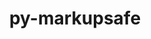 ---
title: "py-markupsafe"
layout: cache
categories: [package, v0.18.1]
meta: {"versions": ["2.0.1"], "compilers": ["gcc@=7.3.1", "gcc@=7.5.0"], "oss": ["amzn2", "ubuntu18.04"], "platforms": ["linux"], "targets": ["aarch64", "graviton2", "x86_64", "x86_64_v3", "x86_64_v4"], "stacks": ["aws-isc", "aws-isc-aarch64", "data-vis-sdk", "e4s", "root"], "num_specs": 7, "num_specs_by_stack": {"e4s": 2, "root": 7, "data-vis-sdk": 1, "aws-isc": 2, "aws-isc-aarch64": 2}}
spec_details: [{"hash": "moccjbwsnsjas76cm6aygzcublpgzzhc", "compiler": "gcc@=7.5.0", "versions": ["2.0.1"], "os": "ubuntu18.04", "platform": "linux", "target": "x86_64", "variants": [], "stacks": ["e4s", "root"], "size": "-", "tarball": "https://binaries.spack.io/v0.18.1/build_cache/linux-ubuntu18.04-x86_64/gcc-7.5.0/py-markupsafe-2.0.1/linux-ubuntu18.04-x86_64-gcc-7.5.0-py-markupsafe-2.0.1-moccjbwsnsjas76cm6aygzcublpgzzhc.spack"}, {"hash": "nj4focjau5a2m7434nha3wqupx3y2uz4", "compiler": "gcc@=7.5.0", "versions": ["2.0.1"], "os": "ubuntu18.04", "platform": "linux", "target": "x86_64", "variants": [], "stacks": ["data-vis-sdk", "root"], "size": "-", "tarball": "https://binaries.spack.io/v0.18.1/build_cache/linux-ubuntu18.04-x86_64/gcc-7.5.0/py-markupsafe-2.0.1/linux-ubuntu18.04-x86_64-gcc-7.5.0-py-markupsafe-2.0.1-nj4focjau5a2m7434nha3wqupx3y2uz4.spack"}, {"hash": "zn6rd2g7ewgcvvmk7rybammf2os6azfc", "compiler": "gcc@=7.3.1", "versions": ["2.0.1"], "os": "amzn2", "platform": "linux", "target": "x86_64_v4", "variants": [], "stacks": ["root", "aws-isc"], "size": "-", "tarball": "https://binaries.spack.io/v0.18.1/build_cache/linux-amzn2-x86_64_v4/gcc-7.3.1/py-markupsafe-2.0.1/linux-amzn2-x86_64_v4-gcc-7.3.1-py-markupsafe-2.0.1-zn6rd2g7ewgcvvmk7rybammf2os6azfc.spack"}, {"hash": "tszccjilzag6agtggnakjcp7vwbyknce", "compiler": "gcc@=7.3.1", "versions": ["2.0.1"], "os": "amzn2", "platform": "linux", "target": "aarch64", "variants": [], "stacks": ["aws-isc-aarch64", "root"], "size": "-", "tarball": "https://binaries.spack.io/v0.18.1/build_cache/linux-amzn2-aarch64/gcc-7.3.1/py-markupsafe-2.0.1/linux-amzn2-aarch64-gcc-7.3.1-py-markupsafe-2.0.1-tszccjilzag6agtggnakjcp7vwbyknce.spack"}, {"hash": "xhuuqyt2p3m3atdinwd727fcpkouh7co", "compiler": "gcc@=7.5.0", "versions": ["2.0.1"], "os": "ubuntu18.04", "platform": "linux", "target": "x86_64", "variants": [], "stacks": ["e4s", "root"], "size": "-", "tarball": "https://binaries.spack.io/v0.18.1/build_cache/linux-ubuntu18.04-x86_64/gcc-7.5.0/py-markupsafe-2.0.1/linux-ubuntu18.04-x86_64-gcc-7.5.0-py-markupsafe-2.0.1-xhuuqyt2p3m3atdinwd727fcpkouh7co.spack"}, {"hash": "tmygk3lr4vwhdjaa7dihtbjl47phcf5m", "compiler": "gcc@=7.3.1", "versions": ["2.0.1"], "os": "amzn2", "platform": "linux", "target": "x86_64_v3", "variants": [], "stacks": ["root", "aws-isc"], "size": "-", "tarball": "https://binaries.spack.io/v0.18.1/build_cache/linux-amzn2-x86_64_v3/gcc-7.3.1/py-markupsafe-2.0.1/linux-amzn2-x86_64_v3-gcc-7.3.1-py-markupsafe-2.0.1-tmygk3lr4vwhdjaa7dihtbjl47phcf5m.spack"}, {"hash": "vhog5tqwszb5awmhdst5ku47d7y6tm54", "compiler": "gcc@=7.3.1", "versions": ["2.0.1"], "os": "amzn2", "platform": "linux", "target": "graviton2", "variants": [], "stacks": ["aws-isc-aarch64", "root"], "size": "-", "tarball": "https://binaries.spack.io/v0.18.1/build_cache/linux-amzn2-graviton2/gcc-7.3.1/py-markupsafe-2.0.1/linux-amzn2-graviton2-gcc-7.3.1-py-markupsafe-2.0.1-vhog5tqwszb5awmhdst5ku47d7y6tm54.spack"}]
---